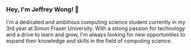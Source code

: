 ### Hey, I'm Jeffrey Wong! 👋

I'm a dedicated and ambitious computing science student currently in my 3rd year at Simon Fraser University. With a strong passion for technology and a drive to learn and grow, I'm always looking for new opportunities to expand their knowledge and skills in the field of computing science.

